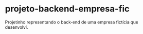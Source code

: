 # projeto-backend-empresa-fic
Projetinho representando o back-end de uma empresa fictícia que desenvolvi. 
